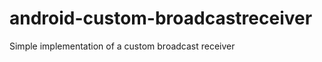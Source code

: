 android-custom-broadcastreceiver
================================

Simple implementation of a custom broadcast receiver
